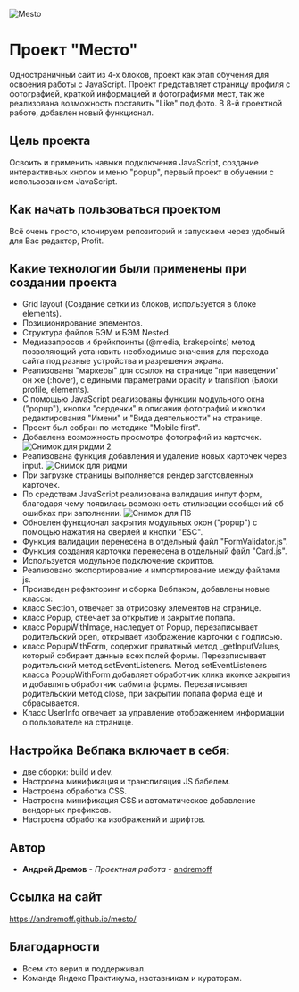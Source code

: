 ![Mesto](https://user-images.githubusercontent.com/117744283/212360087-b4714974-5d16-4209-a5b7-f61f9f5eaa1a.PNG)

# Проект "Место"

Одностраничный сайт из 4‐х блоков, проект как этап обучения для освоения работы с JavaScript. Проект представляет страницу профиля с фотографией, краткой информацией и фотографиями мест, так же реализована возможность поставить "Like" под фото. В 8-й проектной работе, добавлен новый функционал.

## Цель проекта

Освоить и применить навыки подключения JavaScript, создание интерактивных кнопок и меню "popup", первый проект в обучении с использованием JavaScript.

## Как начать пользоваться проектом

Всё очень просто, клонируем репозиторий и запускаем через удобный для Вас редактор, Profit.

## Какие технологии были применены при создании проекта

* Grid layout (Создание сетки из блоков, используется в блоке elements).
* Позиционирование элементов.
* Структура файлов БЭМ и БЭМ Nested.
* Медиазапросов и брейкпоинты (@media, brakepoints) метод позволяющий установить необходимые значения для перехода сайта под разные устройства и разрешения экрана.
* Реализованы "маркеры" для ссылок на странице "при наведении" он же (:hover), с едиными параметрами opacity и transition (Блоки profile, elements).
* С помощью JavaScript реализованы функции модульного окна ("popup"), кнопки "сердечки" в описании фотографий и кнопки редактирования "Имени" и "Вида деятельности" на странице.
* Проект был собран по методике "Mobile first".
* Добавлена возможность просмотра фотографий из карточек.
![Снимок для ридми 2](https://user-images.githubusercontent.com/117744283/215109554-60c1cda1-a313-4083-9831-17bb5cd0d30c.PNG)
* Реализована функция добавления и удаление новых карточек через input.
![Снимок для ридми](https://user-images.githubusercontent.com/117744283/215109047-50d512ae-c44a-4c81-9e4a-4e85f0f3bd68.PNG)
* При загрузке страницы выполняется рендер заготовленных карточек.
* По средствам JavaScript реализована валидация инпут форм, благодаря чему появилась возможность стилизации сообщений об ошибках при заполнении.
![Снимок для П6](https://user-images.githubusercontent.com/117744283/217666906-35e2e3a3-5191-484f-ae45-02efd2308b8d.PNG)
* Обновлен функционал закрытия модульных окон ("popup") с помощью нажатия на оверлей и кнопки "ESC".
* Функция валидации перенесена в отдельный файл "FormValidator.js".
* Функция создания карточки перенесена в отдельный файл "Card.js".
* Используется модульное подключение скриптов.
* Реализовано экспортирование и импортирование между файлами js.
* Произведен рефакторинг и сборка Вебпаком, добавлены новые классы:
* класс Section, отвечает за отрисовку элементов на странице.
* класс Popup, отвечает за открытие и закрытие попапа.
* класс PopupWithImage, наследует от Popup, перезаписывает родительский open, открывает изображение карточки с подписью.
* класс PopupWithForm, содержит приватный метод _getInputValues, который собирает данные всех полей формы. Перезаписывает родительский метод setEventListeners.
Метод setEventListeners класса PopupWithForm добавляет обработчик клика иконке закрытия и добавлять обработчик сабмита формы. Перезаписывает родительский метод close, при закрытии попапа форма ещё и сбрасывается.
* Класс UserInfo отвечает за управление отображением информации о пользователе на странице.

## Настройка Вебпака включает в себя:

* две сборки: build и dev.
* Настроена минификация и транспиляция JS бабелем.
* Настроена обработка CSS.
* Настроена минификация CSS и автоматическое добавление вендорных префиксов.
* Настроена обработка изображений и шрифтов.

## Автор

* **Андрей Дремов** - *Проектная работа* - [andremoff](https://github.com/andremoff)

## Ссылка на сайт
https://andremoff.github.io/mesto/

## Благодарности

* Всем кто верил и поддерживал.
* Команде Яндекс Практикума, наставникам и кураторам.
